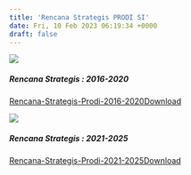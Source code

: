 ```yaml
---
title: 'Rencana Strategis PRODI SI'
date: Fri, 10 Feb 2023 06:19:34 +0000
draft: false
---
```


![](https://cloud.unda.ac.id/www/wp-content/uploads/2023/02/Screenshot-from-2023-02-10-13-08-52.png)

##### Rencana Strategis : 2016-2020

[Rencana-Strategis-Prodi-2016-2020](https://cloud.unda.ac.id/www/wp-content/uploads/2023/02/Rencana-Strategis-Prodi-2016-2020.pdf)[Download](https://cloud.unda.ac.id/www/wp-content/uploads/2023/02/Rencana-Strategis-Prodi-2016-2020.pdf)

![](https://cloud.unda.ac.id/www/wp-content/uploads/2023/02/Screenshot-from-2023-02-10-13-09-06.png)

##### Rencana Strategis : 2021-2025

[Rencana-Strategis-Prodi-2021-2025](https://cloud.unda.ac.id/www/wp-content/uploads/2023/02/Rencana-Strategis-Prodi-2021-2025.pdf)[Download](https://cloud.unda.ac.id/www/wp-content/uploads/2023/02/Rencana-Strategis-Prodi-2021-2025.pdf)